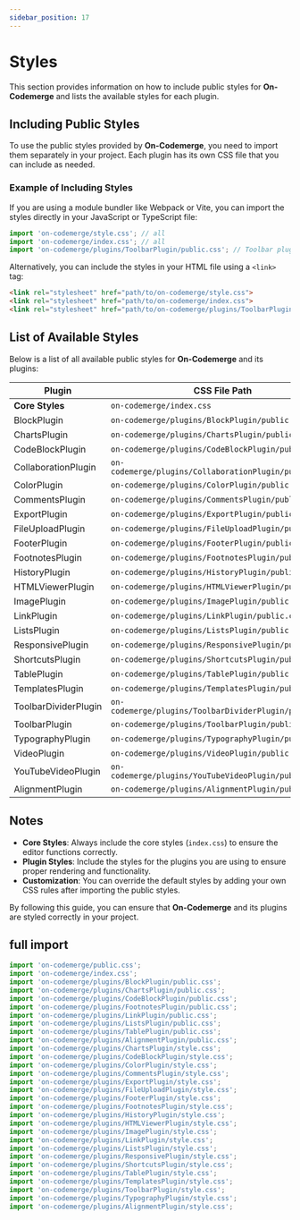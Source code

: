 ```yaml
---
sidebar_position: 17
---
```


# Styles

This section provides information on how to include public styles for **On-Codemerge** and lists the available styles for each plugin.

## Including Public Styles

To use the public styles provided by **On-Codemerge**, you need to import them separately in your project. Each plugin has its own CSS file that you can include as needed.

### Example of Including Styles

If you are using a module bundler like Webpack or Vite, you can import the styles directly in your JavaScript or TypeScript file:

```javascript
import 'on-codemerge/style.css'; // all
import 'on-codemerge/index.css'; // all
import 'on-codemerge/plugins/ToolbarPlugin/public.css'; // Toolbar plugin styles
```

Alternatively, you can include the styles in your HTML file using a `<link>` tag:

```html
<link rel="stylesheet" href="path/to/on-codemerge/style.css">
<link rel="stylesheet" href="path/to/on-codemerge/index.css">
<link rel="stylesheet" href="path/to/on-codemerge/plugins/ToolbarPlugin/public.css">
```

## List of Available Styles

Below is a list of all available public styles for **On-Codemerge** and its plugins:

| Plugin               | CSS File Path                                          |
|----------------------|--------------------------------------------------------|
| **Core Styles**      | `on-codemerge/index.css`                               |
| BlockPlugin          | `on-codemerge/plugins/BlockPlugin/public.css`          |
| ChartsPlugin         | `on-codemerge/plugins/ChartsPlugin/public.css`         |
| CodeBlockPlugin      | `on-codemerge/plugins/CodeBlockPlugin/public.css`      |
| CollaborationPlugin  | `on-codemerge/plugins/CollaborationPlugin/public.css`  |
| ColorPlugin          | `on-codemerge/plugins/ColorPlugin/public.css`          |
| CommentsPlugin       | `on-codemerge/plugins/CommentsPlugin/public.css`       |
| ExportPlugin         | `on-codemerge/plugins/ExportPlugin/public.css`         |
| FileUploadPlugin     | `on-codemerge/plugins/FileUploadPlugin/public.css`     |
| FooterPlugin         | `on-codemerge/plugins/FooterPlugin/public.css`         |
| FootnotesPlugin      | `on-codemerge/plugins/FootnotesPlugin/public.css`      |
| HistoryPlugin        | `on-codemerge/plugins/HistoryPlugin/public.css`        |
| HTMLViewerPlugin     | `on-codemerge/plugins/HTMLViewerPlugin/public.css`     |
| ImagePlugin          | `on-codemerge/plugins/ImagePlugin/public.css`          |
| LinkPlugin           | `on-codemerge/plugins/LinkPlugin/public.css`           |
| ListsPlugin          | `on-codemerge/plugins/ListsPlugin/public.css`          |
| ResponsivePlugin     | `on-codemerge/plugins/ResponsivePlugin/public.css`     |
| ShortcutsPlugin      | `on-codemerge/plugins/ShortcutsPlugin/public.css`      |
| TablePlugin          | `on-codemerge/plugins/TablePlugin/public.css`          |
| TemplatesPlugin      | `on-codemerge/plugins/TemplatesPlugin/public.css`      |
| ToolbarDividerPlugin | `on-codemerge/plugins/ToolbarDividerPlugin/public.css` |
| ToolbarPlugin        | `on-codemerge/plugins/ToolbarPlugin/public.css`        |
| TypographyPlugin     | `on-codemerge/plugins/TypographyPlugin/public.css`     |
| VideoPlugin          | `on-codemerge/plugins/VideoPlugin/public.css`          |
| YouTubeVideoPlugin   | `on-codemerge/plugins/YouTubeVideoPlugin/public.css`   |
| AlignmentPlugin      | `on-codemerge/plugins/AlignmentPlugin/public.css`      |


## Notes

- **Core Styles**: Always include the core styles (`index.css`) to ensure the editor functions correctly.
- **Plugin Styles**: Include the styles for the plugins you are using to ensure proper rendering and functionality.
- **Customization**: You can override the default styles by adding your own CSS rules after importing the public styles.

By following this guide, you can ensure that **On-Codemerge** and its plugins are styled correctly in your project.


## full import 

```typescript
import 'on-codemerge/public.css';
import 'on-codemerge/index.css';
import 'on-codemerge/plugins/BlockPlugin/public.css';
import 'on-codemerge/plugins/ChartsPlugin/public.css';
import 'on-codemerge/plugins/CodeBlockPlugin/public.css';
import 'on-codemerge/plugins/FootnotesPlugin/public.css';
import 'on-codemerge/plugins/LinkPlugin/public.css';
import 'on-codemerge/plugins/ListsPlugin/public.css';
import 'on-codemerge/plugins/TablePlugin/public.css';
import 'on-codemerge/plugins/AlignmentPlugin/public.css';
import 'on-codemerge/plugins/ChartsPlugin/style.css';
import 'on-codemerge/plugins/CodeBlockPlugin/style.css';
import 'on-codemerge/plugins/ColorPlugin/style.css';
import 'on-codemerge/plugins/CommentsPlugin/style.css';
import 'on-codemerge/plugins/ExportPlugin/style.css';
import 'on-codemerge/plugins/FileUploadPlugin/style.css';
import 'on-codemerge/plugins/FooterPlugin/style.css';
import 'on-codemerge/plugins/FootnotesPlugin/style.css';
import 'on-codemerge/plugins/HistoryPlugin/style.css';
import 'on-codemerge/plugins/HTMLViewerPlugin/style.css';
import 'on-codemerge/plugins/ImagePlugin/style.css';
import 'on-codemerge/plugins/LinkPlugin/style.css';
import 'on-codemerge/plugins/ListsPlugin/style.css';
import 'on-codemerge/plugins/ResponsivePlugin/style.css';
import 'on-codemerge/plugins/ShortcutsPlugin/style.css';
import 'on-codemerge/plugins/TablePlugin/style.css';
import 'on-codemerge/plugins/TemplatesPlugin/style.css';
import 'on-codemerge/plugins/ToolbarPlugin/style.css';
import 'on-codemerge/plugins/TypographyPlugin/style.css';
import 'on-codemerge/plugins/AlignmentPlugin/style.css';
```

